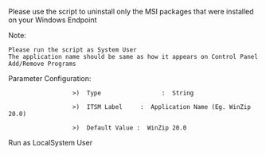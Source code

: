 Please use the script to uninstall only the MSI packages that were installed on your Windows Endpoint

Note:

    Please run the script as System User
    The application name should be same as how it appears on Control Panel Add/Remove Programs

Parameter Configuration:

                      >)  Type                 :  String

                      >)  ITSM Label     :  Application Name (Eg. WinZip 20.0)

                      >)  Default Value :  WinZip 20.0


Run as LocalSystem User
